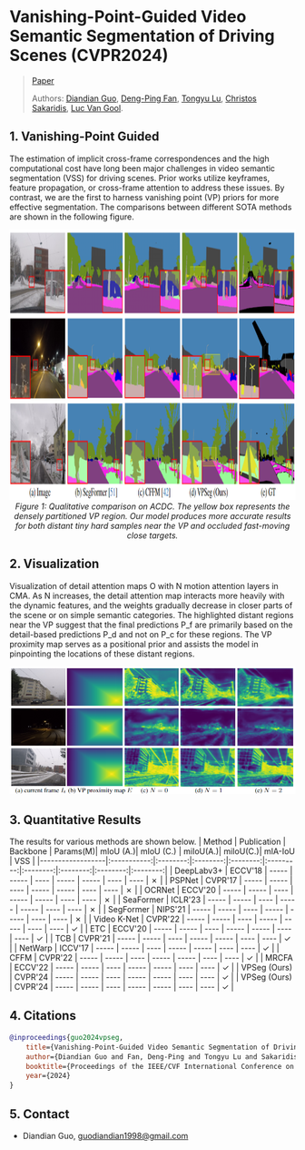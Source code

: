 # Vanishing-Point-Guided Video Semantic Segmentation of Driving Scenes (CVPR2024)
> [Paper](https://arxiv.org/pdf/2401.15261.pdf)
> 
> Authors:
> [Diandian Guo](https://www.linkedin.com/in/diandian-guo-062000228/), 
> [Deng-Ping Fan](https://dengpingfan.github.io/),
> [Tongyu Lu](https://lucainiaoge.github.io/),
> [Christos Sakaridis](https://people.ee.ethz.ch/~csakarid/), 
> [Luc Van Gool](https://ee.ethz.ch/the-department/faculty/professors/person-detail.OTAyMzM=.TGlzdC80MTEsMTA1ODA0MjU5.html).
>
## 1. Vanishing-Point Guided
The estimation of implicit cross-frame correspondences and the high computational cost have long been major challenges in video semantic segmentation (VSS) for driving scenes. 
Prior works utilize keyframes, feature propagation, or cross-frame attention to address these issues.
By contrast, we are the first to harness vanishing point (VP) priors for more effective segmentation. The comparisons between different SOTA methods are shown in the following figure.
<p align="center">
    <img src="./figs/git_compare.png" width="960" height="475"/> <br />
    <em> 
    Figure 1: Qualitative comparison on ACDC. The yellow box represents the densely partitioned VP region. Our model produces more accurate results for both distant tiny hard samples near the VP and occluded fast-moving close targets.
    </em>
</p>

## 2. Visualization
Visualization of detail attention maps O with N motion attention layers in CMA. As N increases, the detail attention map interacts more heavily with the dynamic features, and the weights gradually decrease in closer parts of the scene or on simple semantic categories. The highlighted distant regions near the VP suggest that the final predictions P_f are primarily based on the detail-based predictions P_d and not on P_c for these regions. The VP proximity map serves as a positional prior and assists the model in pinpointing the locations of these distant regions.
<p align="center">
    <img src="./figs/git_vis2.png" /> <br />
</p>

## 3. Quantitative Results
The results for various methods are shown below.
| Method           | Publication | Backbone | Params(M)| mIoU (A.)| mIoU (C.) | miIoU(A.)| miIoU(C.)| mIA-IoU  |    VSS   |
|------------------|:-----------:|:--------:|:--------:|:--------:|:---------:|:--------:|:--------:|:--------:|:--------:|
| DeepLabv3+       |   ECCV'18   |   -----  |  -----   |   ----   |   -----   |  -----   |   ----   |   ----   |  &cross; |
| PSPNet           |   CVPR'17   |   -----  |  -----   |   ----   |   -----   |  -----   |   ----   |   ----   |  &cross; |
| OCRNet           |   ECCV'20   |   -----  |  -----   |   ----   |   -----   |  -----   |   ----   |   ----   |  &cross; |
| SeaFormer        |   ICLR'23   |   -----  |  -----   |   ----   |   -----   |  -----   |   ----   |   ----   |  &cross; |
| SegFormer        |   NIPS'21   |   -----  |  -----   |   ----   |   -----   |  -----   |   ----   |   ----   |  &cross; |
| Video K-Net      |   CVPR'22   |   -----  |  -----   |   ----   |   -----   |  -----   |   ----   |   ----   |  &check; |
| ETC              |   ECCV'20   |   -----  |  -----   |   ----   |   -----   |  -----   |   ----   |   ----   |  &check; |
| TCB              |   CVPR'21   |   -----  |  -----   |   ----   |   -----   |  -----   |   ----   |   ----   |  &check; |
| NetWarp          |   ICCV'17   |   -----  |  -----   |   ----   |   -----   |  -----   |   ----   |   ----   |  &check; |
| CFFM             |   CVPR'22   |   -----  |  -----   |   ----   |   -----   |  -----   |   ----   |   ----   |  &check; |
| MRCFA            |   ECCV'22   |   -----  |  -----   |   ----   |   -----   |  -----   |   ----   |   ----   |  &check; |
| VPSeg (Ours)     |   CVPR'24   |   -----  |  -----   |   ----   |   -----   |  -----   |   ----   |   ----   |  &check; |
| VPSeg (Ours)     |   CVPR'24   |   -----  |  -----   |   ----   |   -----   |  -----   |   ----   |   ----   |  &check; |

## 4. Citations
```bibtex
@inproceedings{guo2024vpseg,
    title={Vanishing-Point-Guided Video Semantic Segmentation of Driving Scenes},
    author={Diandian Guo and Fan, Deng-Ping and Tongyu Lu and Sakaridis, Christos and Van Gool, Luc},
    booktitle={Proceedings of the IEEE/CVF International Conference on Computer Vision and Patern Recognition (CVPR)},
    year={2024}
}
```
## 5. Contact
- Diandian Guo, guodiandian1998@gmail.com
